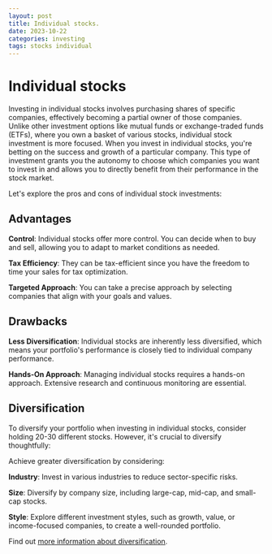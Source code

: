 ```yaml
---
layout: post
title: Individual stocks.
date: 2023-10-22
categories: investing
tags: stocks individual
---
```


# Individual stocks

Investing in individual stocks involves purchasing shares of specific companies, effectively becoming a partial owner of those companies. Unlike other investment options like mutual funds or exchange-traded funds (ETFs), where you own a basket of various stocks, individual stock investment is more focused. When you invest in individual stocks, you're betting on the success and growth of a particular company. This type of investment grants you the autonomy to choose which companies you want to invest in and allows you to directly benefit from their performance in the stock market.

Let's explore the pros and cons of individual stock investments:

## Advantages

**Control**: Individual stocks offer more control. You can decide when to buy and sell, allowing you to adapt to market conditions as needed.

**Tax Efficiency**: They can be tax-efficient since you have the freedom to time your sales for tax optimization.

**Targeted Approach**: You can take a precise approach by selecting companies that align with your goals and values.

## Drawbacks

**Less Diversification**: Individual stocks are inherently less diversified, which means your portfolio's performance is closely tied to individual company performance.

**Hands-On Approach**: Managing individual stocks requires a hands-on approach. Extensive research and continuous monitoring are essential.

## Diversification

To diversify your portfolio when investing in individual stocks, consider holding 20-30 different stocks. However, it's crucial to diversify thoughtfully:

Achieve greater diversification by considering:

**Industry**: Invest in various industries to reduce sector-specific risks.

**Size**: Diversify by company size, including large-cap, mid-cap, and small-cap stocks.

**Style**: Explore different investment styles, such as growth, value, or income-focused companies, to create a well-rounded portfolio.

Find out [more information about diversification](./2023-10-30-Stock-diversification).
